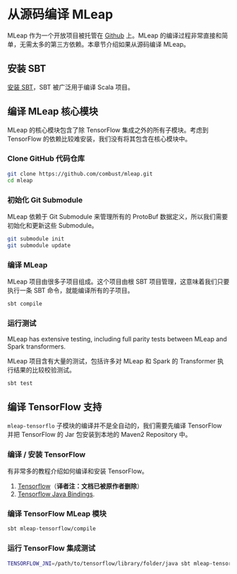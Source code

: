 # 从源码编译 MLeap

MLeap 作为一个开放项目被托管在 [Github](https://github.com/combust/mleap) 上。MLeap 的编译过程非常直接和简单，无需太多的第三方依赖。本章节介绍如果从源码编译 MLeap。

## 安装 SBT

[安装 SBT](http://www.scala-sbt.org/0.13/docs/Setup.html)，SBT 被广泛用于编译 Scala 项目。

## 编译 MLeap 核心模块

MLeap 的核心模块包含了除 TensorFlow 集成之外的所有子模块。考虑到 TensorFlow 的依赖比较难安装，我们没有将其包含在核心模块中。

### Clone GitHub 代码仓库

```bash
git clone https://github.com/combust/mleap.git
cd mleap
```

### 初始化 Git Submodule

MLeap 依赖于 Git Submodule 来管理所有的 ProtoBuf 数据定义，所以我们需要初始化和更新这些 Submodule。

```bash
git submodule init
git submodule update
```

### 编译 MLeap

MLeap 项目由很多子项目组成。这个项目由根 SBT 项目管理，这意味着我们只要执行一条 SBT 命令，就能编译所有的子项目。

```bash
sbt compile
```

### 运行测试

MLeap has extensive testing, including full parity tests between MLeap and Spark transformers.

MLeap 项目含有大量的测试，包括许多对 MLeap 和 Spark 的 Transformer 执行结果的比较校验测试。

```bash
sbt test
```

## 编译 TensorFlow 支持

 `mleap-tensorflo` 子模块的编译并不是全自动的，我们需要先编译 TensorFlow 并把 TensorFlow 的 Jar 包安装到本地的 Maven2 Repository 中。

### 编译 / 安装 TensorFlow

有非常多的教程介绍如何编译和安装 TensorFlow。

1. [Tensorflow](https://github.com/tensorflow/tensorflow/blob/master/tensorflow/g3doc/get_started/os_setup.md)（**译者注：文档已被原作者删除**）
2. [Tensorflow Java Bindings](https://github.com/tensorflow/tensorflow/tree/master/tensorflow/java).

### 编译 TensorFlow MLeap 模块

```bash
sbt mleap-tensorflow/compile
```

### 运行 TensorFlow 集成测试

```bash
TENSORFLOW_JNI=/path/to/tensorflow/library/folder/java sbt mleap-tensorflow/test
```
